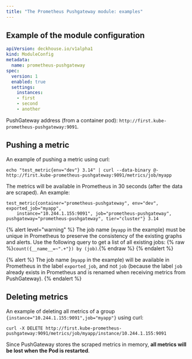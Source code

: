 ```yaml
---
title: "The Prometheus Pushgateway module: examples"
---
```


## Example of the module configuration

```yaml
apiVersion: deckhouse.io/v1alpha1
kind: ModuleConfig
metadata:
  name: prometheus-pushgateway
spec:
  version: 1
  enabled: true
  settings:
    instances:
    - first
    - second
    - another
```

PushGateway address (from a container pod): `http://first.kube-prometheus-pushgateway:9091`.

## Pushing a metric

An example of pushing a metric using curl:

```shell
echo "test_metric{env="dev"} 3.14" | curl --data-binary @- http://first.kube-prometheus-pushgateway:9091/metrics/job/myapp
```

The metrics will be available in Prometheus in 30 seconds (after the data are scraped). An example:

```text
test_metric{container="prometheus-pushgateway", env="dev", exported_job="myapp", 
    instance="10.244.1.155:9091", job="prometheus-pushgateway", pushgateway="prometheus-pushgateway", tier="cluster"} 3.14
```

{% alert level="warning" %} The job name (`myapp` in the example) must be unique in Prometheus to preserve the consistency of the existing graphs and alerts. Use the following query to get a list of all existing jobs: {% raw %}`count({__name__=~".+"}) by (job)`.{% endraw %}
{% endalert %}

{% alert %} The job name (`myapp` in the example) will be available in Prometheus in the label `exported_job`, and not `job` (because the label `job` already exists in Prometheus and is renamed when receiving metrics from PushGateway).
{% endalert %}

## Deleting metrics

An example of deleting all metrics of a group `{instance="10.244.1.155:9091",job="myapp"}` using curl:

```shell
curl -X DELETE http://first.kube-prometheus-pushgateway:9091/metrics/job/myapp/instance/10.244.1.155:9091
```

Since PushGateway stores the scraped metrics in memory, **all metrics will be lost when the Pod is restarted**.
